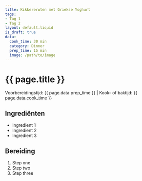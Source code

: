 ```yaml
---
title: Kikkererwten met Griekse Yoghurt
tags:
- Tag 1
- Tag 2
layout: default.liquid
is_draft: true
data:
  cook_time: 30 min
  category: Dinner
  prep_time: 15 min
  image: /path/to/image
---
```

# {{ page.title }}

Voorbereidingstijd: {{ page.data.prep_time }} | Kook- of baktijd: {{ page.data.cook_time }}

## Ingrediënten
- Ingredient 1
- Ingredient 2
- Ingredient 3

## Bereiding
1. Step one
2. Step two
3. Step three
